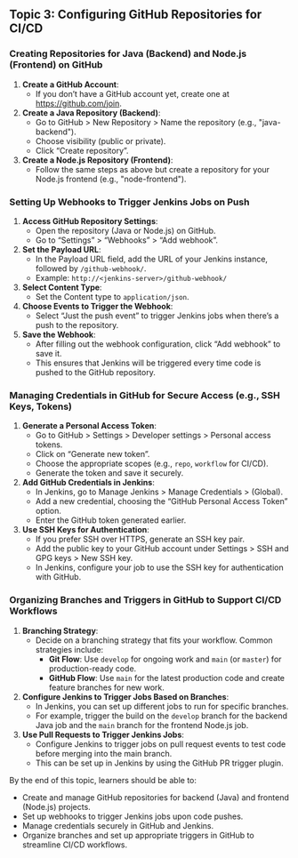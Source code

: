 ## Topic 3: Configuring GitHub Repositories for CI/CD

### Creating Repositories for Java (Backend) and Node.js (Frontend) on GitHub

1. **Create a GitHub Account**:
   - If you don’t have a GitHub account yet, create one at https://github.com/join.
2. **Create a Java Repository (Backend)**:
   - Go to GitHub > New Repository > Name the repository (e.g., "java-backend").
   - Choose visibility (public or private).
   - Click “Create repository”.
3. **Create a Node.js Repository (Frontend)**:
   - Follow the same steps as above but create a repository for your Node.js frontend (e.g., "node-frontend").

### Setting Up Webhooks to Trigger Jenkins Jobs on Push

1. **Access GitHub Repository Settings**:
   - Open the repository (Java or Node.js) on GitHub.
   - Go to “Settings” > “Webhooks” > “Add webhook”.
2. **Set the Payload URL**:
   - In the Payload URL field, add the URL of your Jenkins instance, followed by `/github-webhook/`.
   - Example: `http://<jenkins-server>/github-webhook/`
3. **Select Content Type**:
   - Set the Content type to `application/json`.
4. **Choose Events to Trigger the Webhook**:
   - Select “Just the push event” to trigger Jenkins jobs when there’s a push to the repository.
5. **Save the Webhook**:
   - After filling out the webhook configuration, click “Add webhook” to save it.
   - This ensures that Jenkins will be triggered every time code is pushed to the GitHub repository.

### Managing Credentials in GitHub for Secure Access (e.g., SSH Keys, Tokens)

1. **Generate a Personal Access Token**:
   - Go to GitHub > Settings > Developer settings > Personal access tokens.
   - Click on “Generate new token”.
   - Choose the appropriate scopes (e.g., `repo`, `workflow` for CI/CD).
   - Generate the token and save it securely.
2. **Add GitHub Credentials in Jenkins**:
   - In Jenkins, go to Manage Jenkins > Manage Credentials > (Global).
   - Add a new credential, choosing the “GitHub Personal Access Token” option.
   - Enter the GitHub token generated earlier.
3. **Use SSH Keys for Authentication**:
   - If you prefer SSH over HTTPS, generate an SSH key pair.
   - Add the public key to your GitHub account under Settings > SSH and GPG keys > New SSH key.
   - In Jenkins, configure your job to use the SSH key for authentication with GitHub.

### Organizing Branches and Triggers in GitHub to Support CI/CD Workflows

1. **Branching Strategy**:
   - Decide on a branching strategy that fits your workflow. Common strategies include:
     - **Git Flow**: Use `develop` for ongoing work and `main` (or `master`) for production-ready code.
     - **GitHub Flow**: Use `main` for the latest production code and create feature branches for new work.
2. **Configure Jenkins to Trigger Jobs Based on Branches**:
   - In Jenkins, you can set up different jobs to run for specific branches.
   - For example, trigger the build on the `develop` branch for the backend Java job and the `main` branch for the frontend Node.js job.
3. **Use Pull Requests to Trigger Jenkins Jobs**:
   - Configure Jenkins to trigger jobs on pull request events to test code before merging into the main branch.
   - This can be set up in Jenkins by using the GitHub PR trigger plugin.

By the end of this topic, learners should be able to:
- Create and manage GitHub repositories for backend (Java) and frontend (Node.js) projects.
- Set up webhooks to trigger Jenkins jobs upon code pushes.
- Manage credentials securely in GitHub and Jenkins.
- Organize branches and set up appropriate triggers in GitHub to streamline CI/CD workflows.
